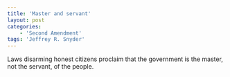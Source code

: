 ```yaml
---
title: 'Master and servant'
layout: post
categories:
    - 'Second Amendment'
tags: 'Jeffrey R. Snyder'
---
```


Laws disarming honest citizens proclaim that the government is the master, not the servant, of the people.